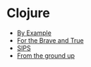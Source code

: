 # Clojure

* [By Example](https://kimh.github.io/clojure-by-example/#about)
* [For the Brave and True](https://www.braveclojure.com/)
* [SIPS](http://www.sicpdistilled.com/section/1.2.2/)
* [From the ground up](https://aphyr.com/tags/Clojure-from-the-ground-up)
